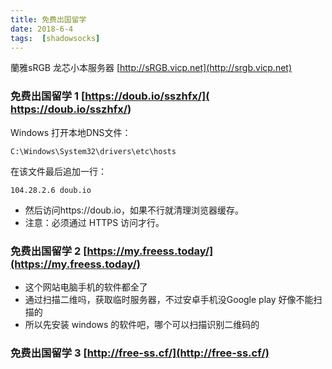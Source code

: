 ```yaml
---
title: 免费出国留学
date: 2018-6-4
tags:  [shadowsocks]
---
```


蘭雅sRGB 龙芯小本服务器 [http://sRGB.vicp.net](http://srgb.vicp.net)

### 免费出国留学 1   [https://doub.io/sszhfx/]( https://doub.io/sszhfx/)

Windows 打开本地DNS文件：

	C:\Windows\System32\drivers\etc\hosts

在该文件最后追加一行：

	104.28.2.6 doub.io

- 然后访问https://doub.io，如果不行就清理浏览器缓存。
- 注意：必须通过 HTTPS 访问才行。



### 免费出国留学 2 [https://my.freess.today/](https://my.freess.today/)
- 这个网站电脑手机的软件都全了
- 通过扫描二维吗，获取临时服务器，不过安卓手机没Google play 好像不能扫描的
- 所以先安装 windows 的软件吧，哪个可以扫描识别二维码的


### 免费出国留学 3 [http://free-ss.cf/](http://free-ss.cf/)
